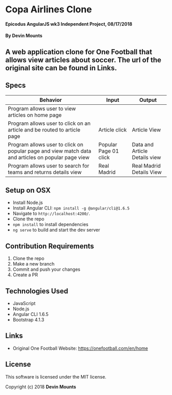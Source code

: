 # Copa Airlines Clone

#### Epicodus AngularJS wk3 Independent Project, 08/17/2018

#### By Devin Mounts

## A web application clone for One Football that allows view articles about soccer. The url of the original site can be found in Links.


## Specs

| Behavior | Input | Output |
|----------|-------|--------|
| Program allows user to view articles on home page | |  |
| Program allows user to click on an article and be routed to article page | Article click | Article View |
| Program allows user to click on popular page and view match data and articles on popular page view | Popular Page 01 click| Data and Article Details view|
| Program allows user to search for teams and returns details view | Real Madrid | Real Madrid Details View |


## Setup on OSX

* Install Node.js
* Install Angular CLI: `npm install -g @angular/cli@1.6.5`
* Navigate to `http://localhost:4200/`.
* Clone the repo
* `npm install` to install dependencies
* `ng serve` to build and start the dev server


## Contribution Requirements

1. Clone the repo
1. Make a new branch
1. Commit and push your changes
1. Create a PR

## Technologies Used

* JavaScript
* Node.js
* Angular CLI 1.6.5
* Bootstrap 4.1.3


## Links

* Original One Football Website:
https://onefootball.com/en/home

## License

This software is licensed under the MIT license.

Copyright (c) 2018 **Devin Mounts**
